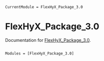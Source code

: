 ```@meta
CurrentModule = FlexHyX_Package_3.0
```

# FlexHyX_Package_3.0

Documentation for [FlexHyX_Package_3.0](https://github.com/FerdinandRieck/FlexHyX_Package_3.0.jl).

```@index
```

```@autodocs
Modules = [FlexHyX_Package_3.0]
```
